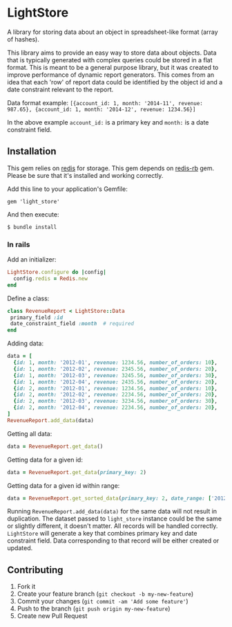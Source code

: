 # LightStore

A library for storing data about an object in spreadsheet-like format (array of hashes).

This library aims to provide an easy way to store data about objects.  Data that is typically generated with complex queries could be stored in a flat format.  This is meant to be a general purpose library, but it was created to improve performance of dynamic report generators.  This comes from an idea that each 'row' of report data could be identified by the object id and a date constraint relevant to the report.  

Data format example: `[{account_id: 1, month: '2014-11', revenue: 987.65}, {account_id: 1, month: '2014-12', revenue: 1234.56}]`

In the above example `account_id:` is a primary key and `month:` is a date constraint field.

## Installation

This gem relies on [redis](http://redis.io/) for storage.  This gem depends on [redis-rb](https://github.com/redis/redis-rb) gem.  Please be sure that it's installed and working correctly.

Add this line to your application's Gemfile:

    gem 'light_store'

And then execute:

    $ bundle install

### In rails

Add an initializer:

```ruby
LightStore.configure do |config|
  config.redis = Redis.new
end
```

Define a class:

```ruby
class RevenueReport < LightStore::Data
 primary_field :id
 date_constraint_field :month  # required
end
```

Adding data:

```ruby
data = [
  {id: 1, month: '2012-01', revenue: 1234.56, number_of_orders: 10},
  {id: 1, month: '2012-02', revenue: 2345.56, number_of_orders: 20},
  {id: 1, month: '2012-03', revenue: 3245.56, number_of_orders: 30},
  {id: 1, month: '2012-04', revenue: 2435.56, number_of_orders: 20},
  {id: 2, month: '2012-01', revenue: 1234.56, number_of_orders: 10},
  {id: 2, month: '2012-02', revenue: 2234.56, number_of_orders: 20},
  {id: 2, month: '2012-03', revenue: 3234.56, number_of_orders: 30},
  {id: 2, month: '2012-04', revenue: 2234.56, number_of_orders: 20},
]
RevenueReport.add_data(data)
```

Getting all data:
```ruby
data = RevenueReport.get_data()
```

Getting data for a given id:
```ruby
data = RevenueReport.get_data(primary_key: 2)
```

Getting data for a given id within range:
```ruby
data = RevenueReport.get_sorted_data(primary_key: 2, date_range: ['2012-02', '2012-04'])
```

Running `RevenueReport.add_data(data)` for the same data will not result in duplication.  The dataset passed to `light_store` instance could be the same or slightly different, it doesn't matter.  All records will be handled correctly.  `LightStore` will generate a key that combines primary key and date constraint field.  Data corresponding to that record will be either created or updated.


## Contributing

1. Fork it
2. Create your feature branch (`git checkout -b my-new-feature`)
3. Commit your changes (`git commit -am 'Add some feature'`)
4. Push to the branch (`git push origin my-new-feature`)
5. Create new Pull Request
